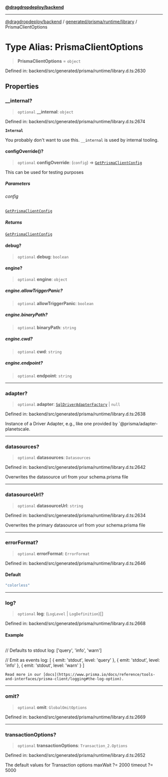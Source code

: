 [**@dragdropdeploy/backend**](../../../../../README.md)

***

[@dragdropdeploy/backend](../../../../../README.md) / [generated/prisma/runtime/library](../README.md) / PrismaClientOptions

# Type Alias: PrismaClientOptions

> **PrismaClientOptions** = `object`

Defined in: backend/src/generated/prisma/runtime/library.d.ts:2630

## Properties

### \_\_internal?

> `optional` **\_\_internal**: `object`

Defined in: backend/src/generated/prisma/runtime/library.d.ts:2674

**`Internal`**

You probably don't want to use this. `__internal` is used by internal tooling.

#### configOverride()?

> `optional` **configOverride**: (`config`) => [`GetPrismaClientConfig`](GetPrismaClientConfig.md)

This can be used for testing purposes

##### Parameters

###### config

[`GetPrismaClientConfig`](GetPrismaClientConfig.md)

##### Returns

[`GetPrismaClientConfig`](GetPrismaClientConfig.md)

#### debug?

> `optional` **debug**: `boolean`

#### engine?

> `optional` **engine**: `object`

##### engine.allowTriggerPanic?

> `optional` **allowTriggerPanic**: `boolean`

##### engine.binaryPath?

> `optional` **binaryPath**: `string`

##### engine.cwd?

> `optional` **cwd**: `string`

##### engine.endpoint?

> `optional` **endpoint**: `string`

***

### adapter?

> `optional` **adapter**: [`SqlDriverAdapterFactory`](../interfaces/SqlDriverAdapterFactory.md) \| `null`

Defined in: backend/src/generated/prisma/runtime/library.d.ts:2638

Instance of a Driver Adapter, e.g., like one provided by `@prisma/adapter-planetscale.

***

### datasources?

> `optional` **datasources**: `Datasources`

Defined in: backend/src/generated/prisma/runtime/library.d.ts:2642

Overwrites the datasource url from your schema.prisma file

***

### datasourceUrl?

> `optional` **datasourceUrl**: `string`

Defined in: backend/src/generated/prisma/runtime/library.d.ts:2634

Overwrites the primary datasource url from your schema.prisma file

***

### errorFormat?

> `optional` **errorFormat**: `ErrorFormat`

Defined in: backend/src/generated/prisma/runtime/library.d.ts:2646

#### Default

```ts
"colorless"
```

***

### log?

> `optional` **log**: (`LogLevel` \| `LogDefinition`)[]

Defined in: backend/src/generated/prisma/runtime/library.d.ts:2668

#### Example

```ts
```
// Defaults to stdout
log: ['query', 'info', 'warn']

// Emit as events
log: [
 { emit: 'stdout', level: 'query' },
 { emit: 'stdout', level: 'info' },
 { emit: 'stdout', level: 'warn' }
]
```
Read more in our [docs](https://www.prisma.io/docs/reference/tools-and-interfaces/prisma-client/logging#the-log-option).
```

***

### omit?

> `optional` **omit**: `GlobalOmitOptions`

Defined in: backend/src/generated/prisma/runtime/library.d.ts:2669

***

### transactionOptions?

> `optional` **transactionOptions**: `Transaction_2.Options`

Defined in: backend/src/generated/prisma/runtime/library.d.ts:2652

The default values for Transaction options
maxWait ?= 2000
timeout ?= 5000
